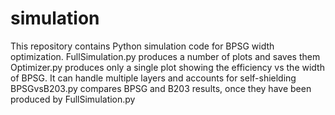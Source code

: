 # simulation
This repository contains Python simulation code for BPSG width optimization.
FullSimulation.py produces a number of plots and saves them
Optimizer.py produces only a single plot showing the efficiency vs the width of BPSG. It can handle multiple layers and accounts for self-shielding
BPSGvsB203.py compares BPSG and B203 results, once they have been produced by FullSimulation.py
